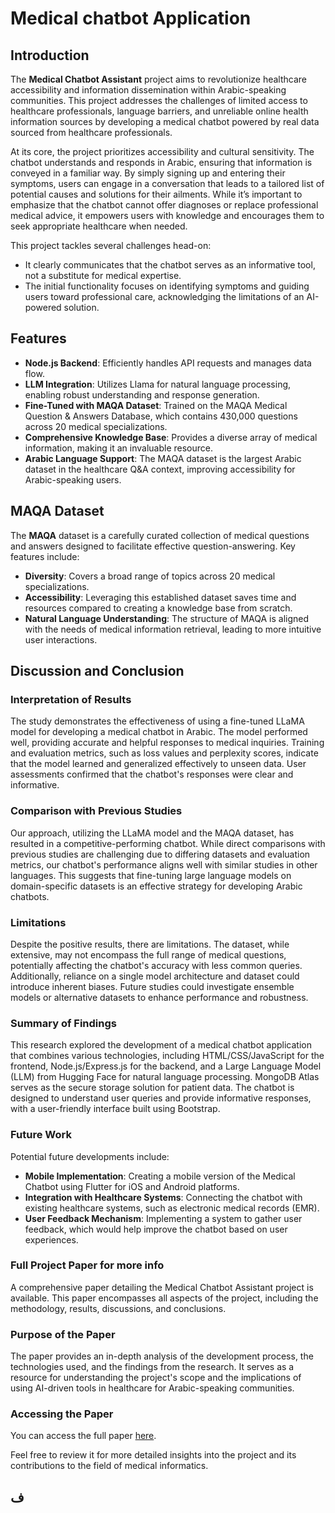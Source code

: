 # Medical chatbot Application

## Introduction

The **Medical Chatbot Assistant** project aims to revolutionize healthcare accessibility and information dissemination within Arabic-speaking communities. This project addresses the challenges of limited access to healthcare professionals, language barriers, and unreliable online health information sources by developing a medical chatbot powered by real data sourced from healthcare professionals.

At its core, the project prioritizes accessibility and cultural sensitivity. The chatbot understands and responds in Arabic, ensuring that information is conveyed in a familiar way. By simply signing up and entering their symptoms, users can engage in a conversation that leads to a tailored list of potential causes and solutions for their ailments. While it’s important to emphasize that the chatbot cannot offer diagnoses or replace professional medical advice, it empowers users with knowledge and encourages them to seek appropriate healthcare when needed.

This project tackles several challenges head-on:
- It clearly communicates that the chatbot serves as an informative tool, not a substitute for medical expertise.
- The initial functionality focuses on identifying symptoms and guiding users toward professional care, acknowledging the limitations of an AI-powered solution.


## Features
- **Node.js Backend**: Efficiently handles API requests and manages data flow.
- **LLM Integration**: Utilizes Llama for natural language processing, enabling robust understanding and response generation.
- **Fine-Tuned with MAQA Dataset**: Trained on the MAQA Medical Question & Answers Database, which contains 430,000 questions across 20 medical specializations.
- **Comprehensive Knowledge Base**: Provides a diverse array of medical information, making it an invaluable resource.
- **Arabic Language Support**: The MAQA dataset is the largest Arabic dataset in the healthcare Q&A context, improving accessibility for Arabic-speaking users.

## MAQA Dataset

The **MAQA** dataset is a carefully curated collection of medical questions and answers designed to facilitate effective question-answering. Key features include:

- **Diversity**: Covers a broad range of topics across 20 medical specializations.
- **Accessibility**: Leveraging this established dataset saves time and resources compared to creating a knowledge base from scratch.
- **Natural Language Understanding**: The structure of MAQA is aligned with the needs of medical information retrieval, leading to more intuitive user interactions.


## Discussion and Conclusion

### Interpretation of Results
The study demonstrates the effectiveness of using a fine-tuned LLaMA model for developing a medical chatbot in Arabic. The model performed well, providing accurate and helpful responses to medical inquiries. Training and evaluation metrics, such as loss values and perplexity scores, indicate that the model learned and generalized effectively to unseen data. User assessments confirmed that the chatbot's responses were clear and informative.

### Comparison with Previous Studies
Our approach, utilizing the LLaMA model and the MAQA dataset, has resulted in a competitive-performing chatbot. While direct comparisons with previous studies are challenging due to differing datasets and evaluation metrics, our chatbot's performance aligns well with similar studies in other languages. This suggests that fine-tuning large language models on domain-specific datasets is an effective strategy for developing Arabic chatbots.

### Limitations
Despite the positive results, there are limitations. The dataset, while extensive, may not encompass the full range of medical questions, potentially affecting the chatbot's accuracy with less common queries. Additionally, reliance on a single model architecture and dataset could introduce inherent biases. Future studies could investigate ensemble models or alternative datasets to enhance performance and robustness.

### Summary of Findings
This research explored the development of a medical chatbot application that combines various technologies, including HTML/CSS/JavaScript for the frontend, Node.js/Express.js for the backend, and a Large Language Model (LLM) from Hugging Face for natural language processing. MongoDB Atlas serves as the secure storage solution for patient data. The chatbot is designed to understand user queries and provide informative responses, with a user-friendly interface built using Bootstrap.

### Future Work
Potential future developments include:
- **Mobile Implementation**: Creating a mobile version of the Medical Chatbot using Flutter for iOS and Android platforms.
- **Integration with Healthcare Systems**: Connecting the chatbot with existing healthcare systems, such as electronic medical records (EMR).
- **User Feedback Mechanism**: Implementing a system to gather user feedback, which would help improve the chatbot based on user experiences.

  
### Full Project Paper for more info

A comprehensive paper detailing the Medical Chatbot Assistant project is available. This paper encompasses all aspects of the project, including the methodology, results, discussions, and conclusions.

### Purpose of the Paper
The paper provides an in-depth analysis of the development process, the technologies used, and the findings from the research. It serves as a resource for understanding the project's scope and the implications of using AI-driven tools in healthcare for Arabic-speaking communities.

### Accessing the Paper
You can access the full paper [here](https://github.com/ahmudmuhamad/Medicalbot-Application-/blob/master/Paper.pdf). 

Feel free to review it for more detailed insights into the project and its contributions to the field of medical informatics.

  

## ف
  

